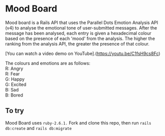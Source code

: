# Mood Board

Mood board is a Rails API that uses the Parallel Dots Emotion Analysis API (v4) to analyse the emotional tone of user-submitted messages. After the message has been analysed, each entry is given a hexadecimal colour based on the presence of each 'mood' from the analysis. The higher the ranking from the analysis API, the greater the presence of that colour. 

[You can watch a video demo on YouTube].(https://youtu.be/C1fsH9cs8Fc)

The colours and emotions are as follows:  
R: Angry  
R: Fear  
G: Happy  
G: Excited  
B: Sad  
B: Bored  

## To try
Mood Board uses `ruby-2.6.1.` Fork and clone this repo, then run `rails db:create` and `rails db:migrate`
